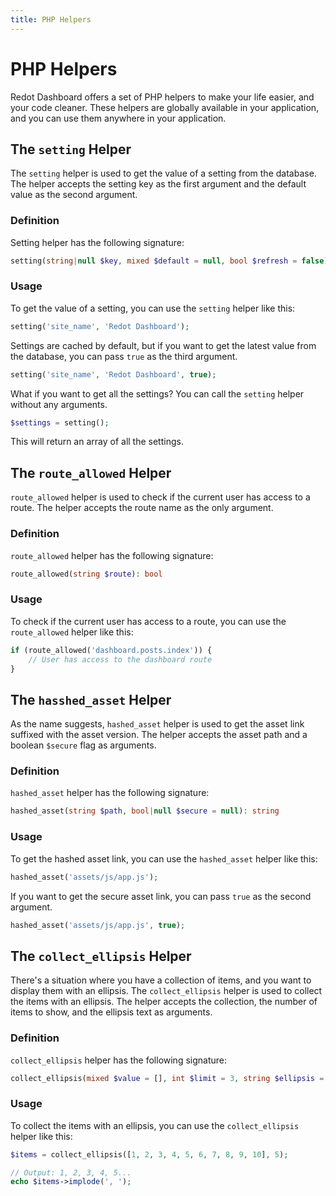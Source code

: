 ```yaml
---
title: PHP Helpers
---
```


# PHP Helpers

Redot Dashboard offers a set of PHP helpers to make your life easier, and your code cleaner. These helpers are globally available in your application, and you can use them anywhere in your application.

## The `setting` Helper

The `setting` helper is used to get the value of a setting from the database. The helper accepts the setting key as the first argument and the default value as the second argument.

### Definition

Setting helper has the following signature:

```php
setting(string|null $key, mixed $default = null, bool $refresh = false): mixed
```

### Usage

To get the value of a setting, you can use the `setting` helper like this:

```php
setting('site_name', 'Redot Dashboard');
```

Settings are cached by default, but if you want to get the latest value from the database, you can pass `true` as the third argument.

```php
setting('site_name', 'Redot Dashboard', true);
```

What if you want to get all the settings? You can call the `setting` helper without any arguments.

```php
$settings = setting();
```

This will return an array of all the settings.

## The `route_allowed` Helper

`route_allowed` helper is used to check if the current user has access to a route. The helper accepts the route name as the only argument.

### Definition

`route_allowed` helper has the following signature:

```php
route_allowed(string $route): bool
```

### Usage

To check if the current user has access to a route, you can use the `route_allowed` helper like this:

```php
if (route_allowed('dashboard.posts.index')) {
    // User has access to the dashboard route
}
```

## The `hasshed_asset` Helper

As the name suggests, `hashed_asset` helper is used to get the asset link suffixed with the asset version. The helper accepts the asset path and a boolean `$secure` flag as arguments.

### Definition

`hashed_asset` helper has the following signature:

```php
hashed_asset(string $path, bool|null $secure = null): string
```

### Usage

To get the hashed asset link, you can use the `hashed_asset` helper like this:

```php
hashed_asset('assets/js/app.js');
```

If you want to get the secure asset link, you can pass `true` as the second argument.

```php
hashed_asset('assets/js/app.js', true);
```

## The `collect_ellipsis` Helper

There's a situation where you have a collection of items, and you want to display them with an ellipsis. The `collect_ellipsis` helper is used to collect the items with an ellipsis. The helper accepts the collection, the number of items to show, and the ellipsis text as arguments.

### Definition

`collect_ellipsis` helper has the following signature:

```php
collect_ellipsis(mixed $value = [], int $limit = 3, string $ellipsis = '...'): \Illuminate\Support\Collection
```

### Usage

To collect the items with an ellipsis, you can use the `collect_ellipsis` helper like this:

```php
$items = collect_ellipsis([1, 2, 3, 4, 5, 6, 7, 8, 9, 10], 5);

// Output: 1, 2, 3, 4, 5...
echo $items->implode(', ');
```